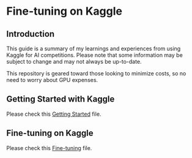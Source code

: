 # Fine-tuning on Kaggle

## Introduction
This guide is a summary of my learnings and experiences from using Kaggle for AI competitions. Please note that some information may be subject to change and may not always be up-to-date.

This repository is geared toward those looking to minimize costs, so no need to worry about GPU expenses.

## Getting Started with Kaggle

Please check this [Getting Started](getting_started.md) file.

## Fine-tuning on Kaggle

Please check this [Fine-tuning](finetune.md) file.